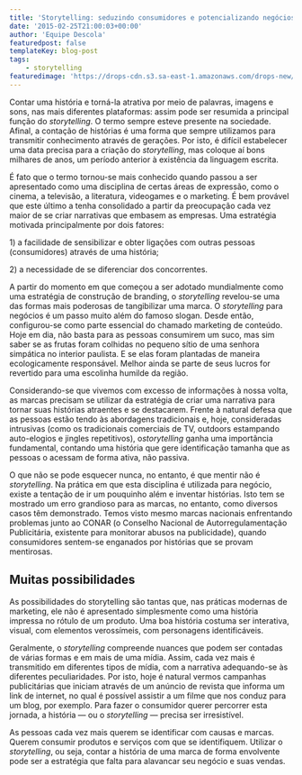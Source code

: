 ```yaml
---
title: 'Storytelling: seduzindo consumidores e potencializando negócios'
date: '2015-02-25T21:00:03+00:00'
author: 'Equipe Descola'
featuredpost: false
templateKey: blog-post
tags:
    - storytelling
featuredimage: 'https://drops-cdn.s3.sa-east-1.amazonaws.com/drops-new/wp-content/uploads/2015/02/25210003/poder-do-storytelling-150x150.jpg'
---
```

Contar uma história e torná-la atrativa por meio de palavras, imagens e sons, nas mais diferentes plataformas: assim pode ser resumida a principal função do *storytelling*. O termo sempre esteve presente na sociedade. Afinal, a contação de histórias é uma forma que sempre utilizamos para transmitir conhecimento através de gerações. Por isto, é difícil estabelecer uma data precisa para a criação do *storytelling*, mas coloque aí bons milhares de anos, um período anterior à existência da linguagem escrita.

É fato que o termo tornou-se mais conhecido quando passou a ser apresentado como uma disciplina de certas áreas de expressão, como o cinema, a televisão, a literatura, videogames e o marketing. É bem provável que este último a tenha consolidado a partir da preocupação cada vez maior de se criar narrativas que embasem as empresas. Uma estratégia motivada principalmente por dois fatores:

1\) a facilidade de sensibilizar e obter ligações com outras pessoas (consumidores) através de uma história;

2\) a necessidade de se diferenciar dos concorrentes.

A partir do momento em que começou a ser adotado mundialmente como uma estratégia de construção de branding, o *storytelling* revelou-se uma das formas mais poderosas de tangibilizar uma marca. O *storytelling* para negócios é um passo muito além do famoso slogan. Desde então, configurou-se como parte essencial do chamado marketing de conteúdo. Hoje em dia, não basta para as pessoas consumirem um suco, mas sim saber se as frutas foram colhidas no pequeno sítio de uma senhora simpática no interior paulista. E se elas foram plantadas de maneira ecologicamente responsável. Melhor ainda se parte de seus lucros for revertido para uma escolinha humilde da região.

Considerando-se que vivemos com excesso de informações à nossa volta, as marcas precisam se utilizar da estratégia de criar uma narrativa para tornar suas histórias atraentes e se destacarem. Frente à natural defesa que as pessoas estão tendo às abordagens tradicionais e, hoje, consideradas intrusivas (como os tradicionais comerciais de TV, outdoors estampando auto-elogios e jingles repetitivos), o*storytelling* ganha uma importância fundamental, contando uma história que gere identificação tamanha que as pessoas o acessam de forma ativa, não passiva.

O que não se pode esquecer nunca, no entanto, é que mentir não é *storytelling*. Na prática em que esta disciplina é utilizada para negócio, existe a tentação de ir um pouquinho além e inventar histórias. Isto tem se mostrado um erro grandioso para as marcas, no entanto, como diversos casos têm demonstrado. Temos visto mesmo marcas nacionais enfrentando problemas junto ao CONAR (o Conselho Nacional de Autorregulamentação Publicitária, existente para monitorar abusos na publicidade), quando consumidores sentem-se enganados por histórias que se provam mentirosas.

**Muitas possibilidades**
-------------------------

As possibilidades do storytelling são tantas que, nas práticas modernas de marketing, ele não é apresentado simplesmente como uma história impressa no rótulo de um produto. Uma boa história costuma ser interativa, visual, com elementos verossímeis, com personagens identificáveis.

Geralmente, o *storytelling* compreende nuances que podem ser contadas de várias formas e em mais de uma mídia. Assim, cada vez mais é transmitido em diferentes tipos de mídia, com a narrativa adequando-se às diferentes peculiaridades. Por isto, hoje é natural vermos campanhas publicitárias que iniciam através de um anúncio de revista que informa um link de internet, no qual é possível assistir a um filme que nos conduz para um blog, por exemplo. Para fazer o consumidor querer percorrer esta jornada, a história — ou o *storytelling* — precisa ser irresistível.

As pessoas cada vez mais querem se identificar com causas e marcas. Querem consumir produtos e serviços com que se identifiquem. Utilizar o *storytelling*, ou seja, contar a história de uma marca de forma envolvente pode ser a estratégia que falta para alavancar seu negócio e suas vendas.